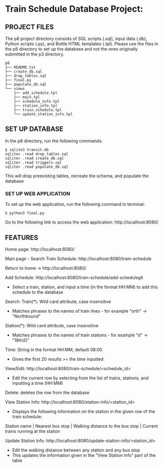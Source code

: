 
# Train Schedule Database Project:


## PROJECT FILES
The p8 project directory consists of SQL scripts (.sql), input data (.db), 
Python scripts (.py), and Bottle HTML templates (.tpl). Please use the files in the
p8 directory to set up the database and not the ones originally submitted in the
p3 directory. 

```
p8
├── README.txt
├── create_db.sql
├── drop_tables.sql
├── final.py
├── populate_db.sql
└── views
    ├── add_schedule.tpl
    ├── main.tpl
    ├── schedule_info.tpl
    ├── station_info.tpl
    ├── train_schedule.tpl
    └── update_station_info.tpl
```


## SET UP DATABASE

In the p8 directory, run the following commands:

```
$ sqlite3 transit.db
sqlite> .read drop_tables.sql
sqlite> .read create_db.sql
sqlite> .read triggers.sql
sqlite> .read populate_db.sql
```

This will drop preexisting tables, recreate the schema, and populate the database


### SET UP WEB APPLICATION ### 
To set up the web application, run the following command in terminal:

```
$ python3 final.py
```

Go to the following link to access the web application:
http://localhost:8080/


## FEATURES

Home page:
http://localhost:8080/

Main page - Search Train Schedule:
http://localhost:8080/train-schedule

Return to home -> http://localhost:8080/

Add Schedule: http://localhost:8080/train-schedule/add-schedulegit 
* Select a train, station, and input a time (in the format HH:MM) to add this schedule to the database

Search:
Train(*): Wild card attribute, case insensitive
* Matches phrases to the names of train lines - for example "orth" -> "Northbound"

Station(*): Wild card attribute, case insensitive
* Matches phrases to the names of train stations - for example "d" -> "18th/D"

Time: String in the format HH:MM, default 08:00
* Gives the first 20 results >= the time inputted

View/Edit: http://localhost:8080/train-schedule/<schedule_id>
* Edit the current row by selecting from the list of trains, stations, and inputting a time (HH:MM)

Delete: deletes the row from the database

View Station Info: http://localhost:8080/station-info/<station_id>
* Displays the following information on the station in the given row of the train schedule:

Station name |
Nearest bus stop |
Walking distance to the bus stop |
Current trains running at the station

Update Station Info: http://localhost:8080/update-station-info/<station_id>
* Edit the walking distance between any station and any bus stop
* This updates the information given in the "View Station Info" part of the table